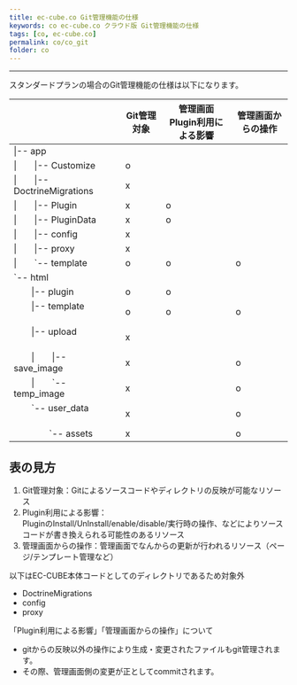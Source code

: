 ```yaml
---
title: ec-cube.co Git管理機能の仕様
keywords: co ec-cube.co クラウド版 Git管理機能の仕様
tags: [co, ec-cube.co]
permalink: co/co_git
folder: co
---
```



---

スタンダードプランの場合のGit管理機能の仕様は以下になります。

|                                               |Git管理対象   |管理画面<br>Plugin利用による影響 |管理画面からの操作 |
|-----------------------------------------------|-------------|----------------------------|----------------|
| \|\-\- app                                  　|             |                            |                |
| \|&emsp;&emsp;\|\-\- Customize                | o           |                            |                |
| \|&emsp;&emsp;\|\-\- DoctrineMigrations       | x           |                            |                |
| \|&emsp;&emsp;\|\-\- Plugin                   | x           | o                          |                |
| \|&emsp;&emsp;\|\-\- PluginData               | x           | o                          |                |
| \|&emsp;&emsp;\|\-\- config                   | x           |                            |                |
| \|&emsp;&emsp;\|\-\- proxy                    | x           |                            |                |
| \|&emsp;&emsp;`\-\- template                  | o           | o                          | o               |
| `\-\- html                                    |             |                            |                |
|&emsp;&emsp;\|\-\- plugin            　　　　   |  o          | o                          |               |
|&emsp;&emsp;\|\-\- template           　　　　  |  o          | o                          | o              |
|&emsp;&emsp;\|\-\- upload             　　　 　  |  x       　 |                            |                |
|&emsp;&emsp;\|&emsp;&emsp;\|\-\- save_image    |  x          |                            |  o              |
|&emsp;&emsp;\|&emsp;&emsp;`\-\- temp_image     |  x          |                            |  o              |
|&emsp;&emsp;`\-\- user_data        　　　　　    |  x          |                            | o              |
|&emsp;&emsp;&emsp;&emsp;`-- assets     　      |  x          |                            | o              |

## 表の見方 

1. Git管理対象：Gitによるソースコードやディレクトリの反映が可能なリソース
1. Plugin利用による影響：<br>PluginのInstall/UnInstall/enable/disable/実行時の操作、などによりソースコードが書き換えられる可能性のあるリソース
1. 管理画面からの操作：管理画面でなんからの更新が行われるリソース（ページ/テンプレート管理など）

以下はEC-CUBE本体コードとしてのディレクトリであるため対象外

- DoctrineMigrations
- config
- proxy

「Plugin利用による影響」「管理画面からの操作」について  

- gitからの反映以外の操作により生成・変更されたファイルもgit管理されます。
- その際、管理画面側の変更が正としてcommitされます。
